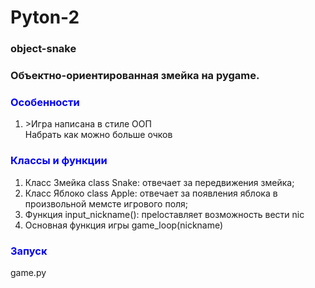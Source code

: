 <h1 aligm="center">Pyton-2</h1>
<h3>object-snake</h3>
<h3>Объектно-ориентированная змейка на pygame.</h3>

<h3><font color="0000ff">Особенности</font></h3>

<ol>
<li>>Игра написана в стиле ООП</li
<li>Набрать как можно больше очков</li>
</ol>

<h3><font color="0000ff">Классы и функции</font></h3>

<ol>
<li>Класс Змейка class Snake: отвечает за передвижения змейка;</li>
<li>Класс Яблоко class Apple: отвечает за появления яблока в произвольной мемсте игрового поля;</li>
<li>Функция input_nickname(): преlоставляет возможность вести nic</li>
<li>Основная функция игры game_loop(nickname) </li>
</ol>

<h3><font color="0000ff">Запуск</font></h3>
<p>game.py</p>


